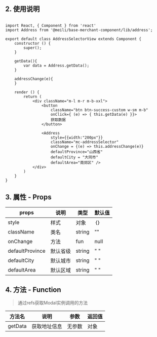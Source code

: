 ## 2. 使用说明

```

import React, { Component } from 'react'
import Address from '@meili/base-merchant-component/lib/address';

export default class AddressSelectorView extends Component {
    constructor () {
        super();
    }

    getData(){
        var data = Address.getData();
    }

    addressChange(e){
    }

    render () {
        return (
            <div className="m-l m-r m-b-xxl">
                <button
                    className="btn btn-success-custom w-sm m-b" 
                    onClick={ (e) => { this.getData(e) }}>
                    获取数据
                </button>

                <Address 
                    style={{width:"200px"}}
                    className="mc-addressSelector"
                    onChange = {(e) => this.addressChange(e)}
                    defaultProvince="山西省" 
                    defaultCity = "大同市"
                    defaultArea="南郊区" />
            </div>
        )
    }
}

```
    
## 3. 属性 - Props

| props        | 说明           | 类型         |   默认值       |
| ------------ | ------------- | ------------ | ------------  |
| style        | 样式           | 对象       | ｛｝         |
| className     | 类名       | string       | ""    |
| onChange     | 方法 | fun | null   |
| defaultProvince     | 默认省级 | string | " "   |
| defaultCity     | 默认城市 | string | " "   |
| defaultArea     | 默认区域 | string | " "   |

## 4. 方法 - Function

> 通过refs获取Modal实例调用的方法

| 方法名        |   说明    | 参数          | 返回值         |
| ------------ | ------------- | ------------- | ------------ |
| getData    |   获取地址信息    | 无参数           | 对象       |